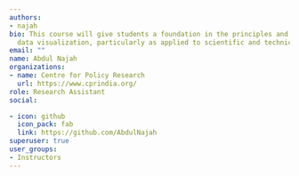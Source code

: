 ```yaml
---
authors:
- najah
bio: This course will give students a foundation in the principles and practice of
  data visualization, particularly as applied to scientific and technical data.
email: ""
name: Abdul Najah
organizations:
- name: Centre for Policy Research
  url: https://www.cprindia.org/
role: Research Assistant
social:

- icon: github
  icon_pack: fab
  link: https://github.com/AbdulNajah
superuser: true
user_groups:
- Instructors
---
```


